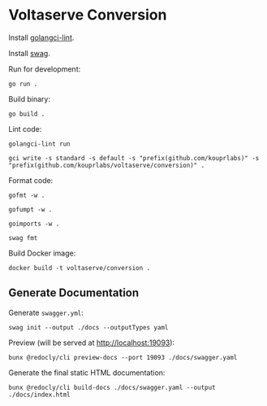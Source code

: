 # Voltaserve Conversion

Install [golangci-lint](https://github.com/golangci/golangci-lint).

Install [swag](https://github.com/swaggo/swag).

Run for development:

```shell
go run .
```

Build binary:

```shell
go build .
```

Lint code:

```shell
golangci-lint run
```

```shell
gci write -s standard -s default -s "prefix(github.com/kouprlabs)" -s "prefix(github.com/kouprlabs/voltaserve/conversion)" .
```

Format code:

```shell
gofmt -w .
```

```shell
gofumpt -w .
```

```shell
goimports -w .
```

```shell
swag fmt
```
Build Docker image:

```shell
docker build -t voltaserve/conversion .
```

## Generate Documentation

Generate `swagger.yml`:

```shell
swag init --output ./docs --outputTypes yaml
```

Preview (will be served at [http://localhost:19093](http://localhost:19093)):

```shell
bunx @redocly/cli preview-docs --port 19093 ./docs/swagger.yaml
```

Generate the final static HTML documentation:

```shell
bunx @redocly/cli build-docs ./docs/swagger.yaml --output ./docs/index.html
```
